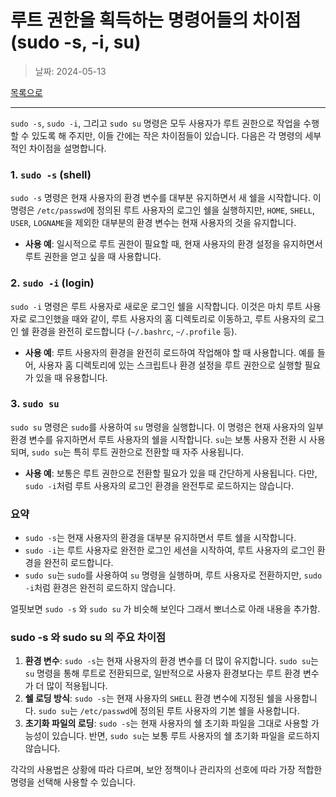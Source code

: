 # 루트 권한을 획득하는 명령어들의 차이점(sudo -s, -i, su)

> 날짜: 2024-05-13

[목록으로](https://shiwoo-park.github.io/blog)

---

`sudo -s`, `sudo -i`, 그리고 `sudo su` 명령은 모두 사용자가 루트 권한으로 작업을 수행할 수 있도록 해 주지만, 이들 간에는 작은 차이점들이 있습니다. 다음은 각 명령의 세부적인 차이점을 설명합니다.

### 1. `sudo -s` (shell)

`sudo -s` 명령은 현재 사용자의 환경 변수를 대부분 유지하면서 새 쉘을 시작합니다. 이 명령은 `/etc/passwd`에 정의된 루트 사용자의 로그인 쉘을 실행하지만, `HOME`, `SHELL`, `USER`, `LOGNAME`을 제외한 대부분의 환경 변수는 현재 사용자의 것을 유지합니다.

- **사용 예**: 일시적으로 루트 권한이 필요할 때, 현재 사용자의 환경 설정을 유지하면서 루트 권한을 얻고 싶을 때 사용합니다.

### 2. `sudo -i` (login)

`sudo -i` 명령은 루트 사용자로 새로운 로그인 쉘을 시작합니다. 이것은 마치 루트 사용자로 로그인했을 때와 같이, 루트 사용자의 홈 디렉토리로 이동하고, 루트 사용자의 로그인 쉘 환경을 완전히 로드합니다 (`~/.bashrc`, `~/.profile` 등).

- **사용 예**: 루트 사용자의 환경을 완전히 로드하여 작업해야 할 때 사용합니다. 예를 들어, 사용자 홈 디렉토리에 있는 스크립트나 환경 설정을 루트 권한으로 실행할 필요가 있을 때 유용합니다.

### 3. `sudo su`

`sudo su` 명령은 `sudo`를 사용하여 `su` 명령을 실행합니다. 이 명령은 현재 사용자의 일부 환경 변수를 유지하면서 루트 사용자의 쉘을 시작합니다. `su`는 보통 사용자 전환 시 사용되며, `sudo su`는 특히 루트 권한으로 전환할 때 자주 사용됩니다. 

- **사용 예**: 보통은 루트 권한으로 전환할 필요가 있을 때 간단하게 사용됩니다. 다만, `sudo -i`처럼 루트 사용자의 로그인 환경을 완전투로 로드하지는 않습니다.

### 요약

- `sudo -s`는 현재 사용자의 환경을 대부분 유지하면서 루트 쉘을 시작합니다.
- `sudo -i`는 루트 사용자로 완전한 로그인 세션을 시작하여, 루트 사용자의 로그인 환경을 완전히 로드합니다.
- `sudo su`는 `sudo`를 사용하여 `su` 명령을 실행하며, 루트 사용자로 전환하지만, `sudo -i`처럼 환경은 완전히 로드하지 않습니다.


얼핏보면 `sudo -s` 와 `sudo su` 가 비슷해 보인다 그래서 뽀너스로 아래 내용을 추가함.

### sudo -s 와 sudo su 의 주요 차이점

1. **환경 변수**: `sudo -s`는 현재 사용자의 환경 변수를 더 많이 유지합니다. `sudo su`는 `su` 명령을 통해 루트로 전환되므로, 일반적으로 사용자 환경보다는 루트 환경 변수가 더 많이 적용됩니다.
2. **쉘 로딩 방식**: `sudo -s`는 현재 사용자의 `SHELL` 환경 변수에 지정된 쉘을 사용합니다. `sudo su`는 `/etc/passwd`에 정의된 루트 사용자의 기본 쉘을 사용합니다.
3. **초기화 파일의 로딩**: `sudo -s`는 현재 사용자의 쉘 초기화 파일을 그대로 사용할 가능성이 있습니다. 반면, `sudo su`는 보통 루트 사용자의 쉘 초기화 파일을 로드하지 않습니다.


각각의 사용법은 상황에 따라 다르며, 보안 정책이나 관리자의 선호에 따라 가장 적합한 명령을 선택해 사용할 수 있습니다.